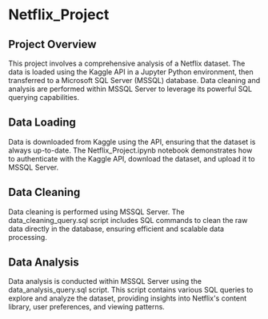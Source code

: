 # Netflix_Project

## Project Overview

This project involves a comprehensive analysis of a Netflix dataset. The data is loaded using the Kaggle API in a Jupyter Python environment, 
then transferred to a Microsoft SQL Server (MSSQL) database. Data cleaning and analysis are performed within MSSQL Server to leverage its powerful SQL querying capabilities.

## Data Loading

Data is downloaded from Kaggle using the API, ensuring that the dataset is always up-to-date.
The Netflix_Project.ipynb notebook demonstrates how to authenticate with the Kaggle API, download the dataset, and upload it to MSSQL Server.

## Data Cleaning

Data cleaning is performed using MSSQL Server. The data_cleaning_query.sql script includes SQL commands to clean the raw data directly in the database, ensuring efficient and scalable data processing.

## Data Analysis
Data analysis is conducted within MSSQL Server using the data_analysis_query.sql script. This script contains various SQL queries to explore and analyze the dataset, providing insights into Netflix's content library, user preferences, and viewing patterns.
